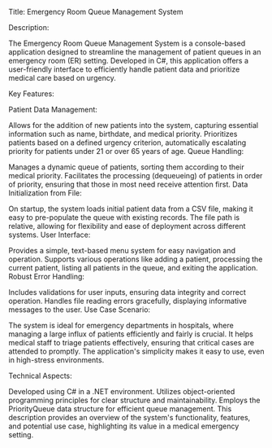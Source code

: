 Title: Emergency Room Queue Management System

Description:

The Emergency Room Queue Management System is a console-based application designed to streamline the management of patient queues in an emergency room (ER) setting. Developed in C#, this application offers a user-friendly interface to efficiently handle patient data and prioritize medical care based on urgency.

Key Features:

Patient Data Management:

Allows for the addition of new patients into the system, capturing essential information such as name, birthdate, and medical priority.
Prioritizes patients based on a defined urgency criterion, automatically escalating priority for patients under 21 or over 65 years of age.
Queue Handling:

Manages a dynamic queue of patients, sorting them according to their medical priority.
Facilitates the processing (dequeueing) of patients in order of priority, ensuring that those in most need receive attention first.
Data Initialization from File:

On startup, the system loads initial patient data from a CSV file, making it easy to pre-populate the queue with existing records.
The file path is relative, allowing for flexibility and ease of deployment across different systems.
User Interface:

Provides a simple, text-based menu system for easy navigation and operation.
Supports various operations like adding a patient, processing the current patient, listing all patients in the queue, and exiting the application.
Robust Error Handling:

Includes validations for user inputs, ensuring data integrity and correct operation.
Handles file reading errors gracefully, displaying informative messages to the user.
Use Case Scenario:

The system is ideal for emergency departments in hospitals, where managing a large influx of patients efficiently and fairly is crucial. It helps medical staff to triage patients effectively, ensuring that critical cases are attended to promptly. The application's simplicity makes it easy to use, even in high-stress environments.

Technical Aspects:

Developed using C# in a .NET environment.
Utilizes object-oriented programming principles for clear structure and maintainability.
Employs the PriorityQueue data structure for efficient queue management.
This description provides an overview of the system's functionality, features, and potential use case, highlighting its value in a medical emergency setting.






